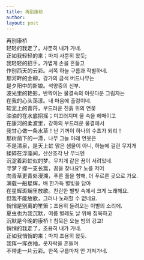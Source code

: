 ```yaml
---
title: 再别康桥 
author:
layout: post
---
```

<p>再别康桥<br />
轻轻的我走了，사뿐히 내가 가네.<br />
正如我轻轻的来；마치 사뿐히 왔듯;<br />
我轻轻的招手，가볍게 손을 흔들고<br />
作别西天的云彩。서쪽 하늘 구름과 작별하네.<br />
那河畔的金柳，강가의 금색 버드나무는<br />
是夕阳中的新娘。석양중의 신부.<br />
波光里的艳影，반짝이는 물결속의 아릿다운 그림자는<br />
在我的心头荡漾。내 마음에 출렁이네.<br />
软泥上的青荇，부드러운 진흙 위의 연꽃<br />
油油的在水底招摇；미끄러지며 물 속을 헤매이고<br />
在康河的柔波里，강하의 부드러운 물결에서<br />
我甘心做一条水草！난 기꺼이 하나의 수초가 되리！<br />
那树荫下的一潭，나무 그늘 아래 연못은<br />
不是清泉，是天上虹 맑은 샘물이 아니, 하늘에 걸린 무지개<br />
揉碎在浮藻间，산산조각 난 무늬엔<br />
沉淀着彩虹似的梦。무지개 같은 꿈이 서려있네.<br />
寻梦？撑一支长篙，꿈을 찾나요? 노를 저어<br />
向青草更青处漫溯，푸른 풀을 향해, 더 푸르른 곳으로 가요.<br />
满载一船星辉，배 한가득 별빛을 담아<br />
在星辉斑斓里放歌。찬란한 별빛 속에서 크게 노래해요.<br />
但我不能放歌，그러나 노래할 수 없네요.<br />
悄悄是别离的笙箫；조용히 들려오는 이별의 소리에.<br />
夏虫也为我沉默，여름 벌레도 날 위해 침묵하고<br />
沉默是今晚的康桥！침묵은 오늘 밤의 강교!<br />
悄悄的我走了，조용히 내가 가네.<br />
正如我悄悄的来；마치 조용히 왔듯.<br />
我挥一挥衣袖，옷자락을 흔들며<br />
不带走一片云彩。한쪽 구름마저 안 가져가네.</p>
